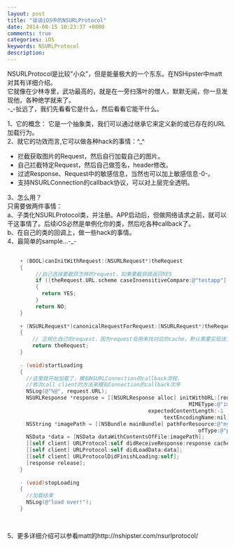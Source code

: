 ```yaml
---
layout: post
title: "谈谈iOS中的NSURLProtocol"
date: 2014-08-15 10:23:37 +0800
comments: true
categories: iOS
keywords: NSURLProtocol
description: 
---
```

NSURLProtocol是比较"小众"，但是能量极大的一个东东。在NSHipster中matt对其有详细介绍。  
它就像在少林寺里，武功最高的，就是在一旁扫落叶的僧人，默默无闻，你一旦发现他，各种绝学就来了。  
-_-扯远了，我们先看看它是什么，然后看看它能干什么。  

1、它的概念：
它是一个抽象类，我们可以通过继承它来定义新的或已存在的URL加载行为。  
2、就它的功效而言,它可以做各种hack的事情：^_^

* 拦截获取图片的Request，然后自行加载自己的图片。
* 自己拦截特定Request，然后自己做签名，header修改。
* 过滤Response、Request中的敏感信息，当然也可以加上敏感信息-0-。
* 支持NSURLConnection的callback协议，可以对上层完全透明。


3、怎么用？  
只需要做两件事情：   
a、子类化NSURLProtocol类，并注册。APP启动后，但做网络请求之前，就可以干这事情了。后续iOS必然是单例化你的类，然后吃各种callback了。  
b、在自己的类的回调上，做一些hack的事情。  
4、最简单的sample...-_-

``` objectivec DeriveNSURLProtocol:NSURLProtocol 
    
    + (BOOL)canInitWithRequest:(NSURLRequest*)theRequest
    {    
    	 //自己选择要截获怎样的request，如果要截获就返回YES
         if ([theRequest.URL.scheme caseInsensitiveCompare:@"testapp"] == NSOrderedSame) 
         {        
           return YES;    
         }    
         return NO;
    }
    
    + (NSURLRequest*)canonicalRequestForRequest:(NSURLRequest*)theRequest
    {   
    	// 正规化自己的request，因为request会用来找对应的cache，默认需要实现该方法，通常不需要修改。
    	return theRequest;
    }
    
    - (void)startLoading
    {    
      //这里就开始加载了，模拟NSURLConnection的callback流程，
      //依次call client的方法来模拟Connection的callback次序
      NSLog(@"%@", request.URL);    
      NSURLResponse *response = [[NSURLResponse alloc] initWithURL:[request URL] 
      								                      MIMEType:@"image/png"  
      										 expectedContentLength:-1 
      										      textEncodingName:nil];    
      NSString *imagePath = [[NSBundle mainBundle] pathForResource:@"myImage" 
       											             ofType:@"png"];
      NSData *data = [NSData dataWithContentsOfFile:imagePath];
      [[self client] URLProtocol:self didReceiveResponse:response cacheStoragePolicy:NSURLCacheStorageNotAllowed]; 
      [[self client] URLProtocol:self didLoadData:data];
      [[self client] URLProtocolDidFinishLoading:self];
      [response release];
    }
    
    - (void)stopLoading
    {    
      //加载结束
      NSLog(@"load over!");
    }

    
```

5、更多详细介绍可以参看matt的http://nshipster.com/nsurlprotocol/